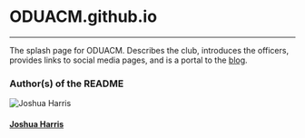 # ODUACM.github.io
---
The splash page for ODUACM. Describes the club, introduces the officers,
provides links to social media pages, and is a portal to the [blog](https://oduacm.wordpress.com/).

### Author(s) of the README
![Joshua Harris](https://avatars2.githubusercontent.com/u/10967744?v=3&u=8aa6e36a52c9df1cd5092838d5b7fec02dfb96c5&s=140)  
#### [Joshua Harris](https://github.com/joshuajharris)
